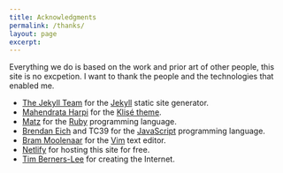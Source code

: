 ```yaml
---
title: Acknowledgments
permalink: /thanks/
layout: page
excerpt:
---
```


Everything we do is based on the work and prior art of other people, this site is no excpetion. I want to thank the people and the technologies that enabled me.

- [The Jekyll Team](https://jekyllrb.com/team/) for the [Jekyll](https://jekyllrb.com) static site generator.
- [Mahendrata Harpi](https://github.com/piharpi) for the [Klisé theme](https://github.com/piharpi/jekyll-klise).
- [Matz](https://twitter.com/yukihiro_matz) for the [Ruby](https://www.ruby-lang.org/en/) programming language.
- [Brendan Eich](https://twitter.com/BrendanEich) and TC39 for the [JavaScript](https://tc39.es) programming language.
- [Bram Moolenaar](https://moolenaar.net) for the [Vim](https://www.vim.org) text editor.
- [Netlify](https://www.netlify.com) for hosting this site for free.
- [Tim Berners-Lee](https://www.w3.org/People/Berners-Lee/) for creating the Internet.
